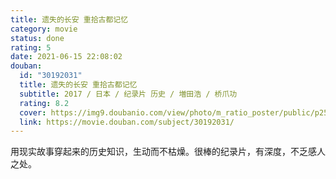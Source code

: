 ```yaml
---
title: 遗失的长安 重拾古都记忆
category: movie
status: done
rating: 5
date: 2021-06-15 22:08:02
douban:
  id: "30192031"
  title: 遗失的长安 重拾古都记忆
  subtitle: 2017 / 日本 / 纪录片 历史 / 増田浩 / 桥爪功
  rating: 8.2
  cover: https://img9.doubanio.com/view/photo/m_ratio_poster/public/p2553646706.jpg
  link: https://movie.douban.com/subject/30192031/
---
```


用现实故事穿起来的历史知识，生动而不枯燥。很棒的纪录片，有深度，不乏感人之处。